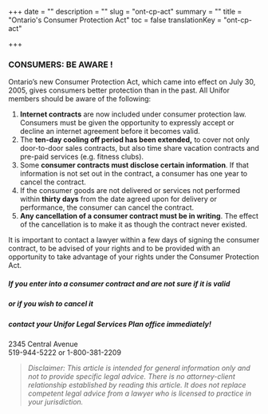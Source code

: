 +++
date = ""
description = ""
slug = "ont-cp-act"
summary = ""
title = "Ontario's Consumer Protection Act"
toc = false
translationKey = "ont-cp-act"

+++
### CONSUMERS: BE AWARE !

Ontario’s new Consumer Protection Act, which came into effect on July 30, 2005, gives consumers better protection than in the past. All Unifor members should be aware of the following:

1. **Internet contracts** are now included under consumer protection law. Consumers must be given the opportunity to expressly accept or decline an internet agreement before it becomes valid.
2. The **ten-day cooling off period has been extended,** to cover not only door-to-door sales contracts, but also time share vacation contracts and pre-paid services (e.g. fitness clubs).
3. Some **consumer contracts must disclose certain information**. If that information is not set out in the contract, a consumer has one year to cancel the contract.
4. If the consumer goods are not delivered or services not performed within **thirty days** from the date agreed upon for delivery or performance, the consumer can cancel the contract.
5. **Any cancellation of a consumer contract must be in writing**. The effect of the cancellation is to make it as though the contract never existed.

It is important to contact a lawyer within a few days of signing the consumer contract, to be advised of your rights and to be provided with an opportunity to take advantage of your rights under the Consumer Protection Act.

##### If you enter into a consumer contract and are not sure if it is valid  
  
##### or if you wish to cancel it  
  
##### contact your Unifor Legal Services Plan office immediately!

<!--Ron Reaume, Assistant Managing Lawyer, Windsor Office  -->
2345 Central Avenue  
519-944-5222 or 1-800-381-2209

> _Disclaimer: This article is intended for general information only and not to provide specific legal advice. There is no attorney-client relationship established by reading this article. It does not replace competent legal advice from a lawyer who is licensed to practice in your jurisdiction._